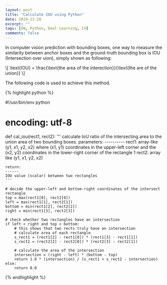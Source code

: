 ```yaml
---
layout: post
title: "Calculate IOU using Python"
date: 2019-12-28
excerpt: ""
tags: [EN, Python, Deel Learning, CV]
comments: false
---
```


In computer vision prediction with bounding boxes, one way to measure the similarity between anchor boxes and the ground-truth bounding box is IOU (Intersection over uion), simply shown as following:

\\[ \text{IOU} = \frac{\text{the area of the interection}}{\text{the are of the union}} \\]

The following code is used to achieve this method.

{% highlight python %}

#!/usr/bin/env python
# encoding: utf-8
 
 def cal_iou(rect1, rect2):
    '''
    calculate IoU ratio of the intersecting area to the union area of two bounding boxes.
    parameters:
    ----------
    rect1: array-like (y1, x1, y2, x2) where (x1, y1) coordinates 
            in the upper-left corner and the (x2, y2) coordinates 
            in the lower-right corner of the rectangle 1 
    rect2: array like (y1, x1, y2, x2)

    return:
    ------
    IOU value (scalar) between two rectangles
    '''

    # decide the upper-left and bottom-right coordinates of the intersect rectangle 
    top = max(rect1[0], rect2[0])
    left = max(rect1[1], rect2[1])
    bottom = min(rect1[2], rect2[2])
    right = min(rect1[3], rect2[3])

    # check whether two rectangles have an intersection 
    if left < right and top < bottom:
        # this shows that two rects truly have an intersection
        # calculate area of each rectangle
        s_rect1 = (rect1[2] - rect1[0]) * (rect1[3] - rect1[1])
        s_rect2 = (rect2[2] - rect2[0]) * (rect2[3] - rect2[1])
        
        # calculate the area of the intersection
        intersection = (right - left) * (bottom - top)
        return 1.0 * (intersection) / (s_rect1 + s_rect2 - intersection)
    else:
        return 0.0

{% endhighlight %}